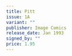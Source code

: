 ```yaml
---
title: Pitt
issue: 1A
variant: ""
publisher: Image Comics
release_date: Jan 1993
signed_by: ""
price: 1.95
---
```

